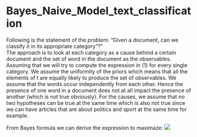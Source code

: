 # Bayes_Naive_Model_text_classification


Following is the statement of the problem: “Given a document, can we classify it in its appropriate category”?”               
The approach is to look at each category as a cause behind a certain document and the set of word in the document as the observables. Assuming that we will try to compute the expression in (1) for every single category. 
We assume the uniformity of the priors which means that all the elements of t are equally likely to produce the set of observables. We assume that the words occur independently from each other. Hence the presence of one word in a document does not at all impact the presence of another (which is not true obviously). For the causes, we assume that no two hypotheses can be true at the same time which is also not true since we can have articles that are about politics and sport at the same time for example. 

From Bayes formula we can derive the expression to maximaze:
<img src="[https://latex.codecogs.com/png.image?1+sin^2(x)](https://latex.codecogs.com/svg.image?P(t|w)&space;=&space;\alpha&space;\prod_{j}^{n}P(w_{j}|t)&space;&space;=>&space;log(P(t|w))&space;=&space;\alpha&space;\sum_{j}^{n}&space;log(P(w_{j}|t))&space;)" />



